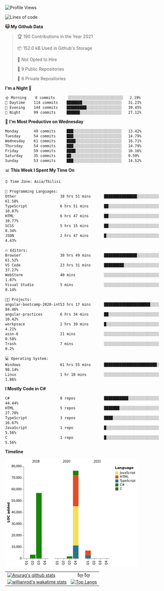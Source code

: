 <!--START_SECTION:waka-->
![Profile Views](http://img.shields.io/badge/Profile%20Views-135-blue)

![Lines of code](https://img.shields.io/badge/From%20Hello%20World%20I%27ve%20Written-144625%20lines%20of%20code-blue)

**🐱 My Github Data** 

> 🏆 190 Contributions in the Year 2021
 > 
> 📦 152.0 kB Used in Github's Storage 
 > 
> 🚫 Not Opted to Hire
 > 
> 📜 9 Public Repositories 
 > 
> 🔑 6 Private Repositories  
 > 
**I'm a Night 🦉** 

```text
🌞 Morning    8 commits      ░░░░░░░░░░░░░░░░░░░░░░░░░   2.19% 
🌆 Daytime    114 commits    ███████░░░░░░░░░░░░░░░░░░   31.23% 
🌃 Evening    144 commits    █████████░░░░░░░░░░░░░░░░   39.45% 
🌙 Night      99 commits     ██████░░░░░░░░░░░░░░░░░░░   27.12%

```
📅 **I'm Most Productive on Wednesday** 

```text
Monday       49 commits     ███░░░░░░░░░░░░░░░░░░░░░░   13.42% 
Tuesday      54 commits     ███░░░░░░░░░░░░░░░░░░░░░░   14.79% 
Wednesday    61 commits     ████░░░░░░░░░░░░░░░░░░░░░   16.71% 
Thursday     54 commits     ███░░░░░░░░░░░░░░░░░░░░░░   14.79% 
Friday       59 commits     ████░░░░░░░░░░░░░░░░░░░░░   16.16% 
Saturday     35 commits     ██░░░░░░░░░░░░░░░░░░░░░░░   9.59% 
Sunday       53 commits     ███░░░░░░░░░░░░░░░░░░░░░░   14.52%

```


📊 **This Week I Spent My Time On** 

```text
⌚︎ Time Zone: Asia/Tbilisi

💬 Programming Languages: 
Other                    38 hrs 51 mins      ███████████████░░░░░░░░░░   61.58% 
TypeScript               6 hrs 51 mins       ██░░░░░░░░░░░░░░░░░░░░░░░   10.87% 
HTML                     6 hrs 47 mins       ██░░░░░░░░░░░░░░░░░░░░░░░   10.77% 
SCSS                     5 hrs 15 mins       ██░░░░░░░░░░░░░░░░░░░░░░░   8.34% 
JSON                     2 hrs 47 mins       █░░░░░░░░░░░░░░░░░░░░░░░░   4.43%

🔥 Editors: 
Browser                  38 hrs 49 mins      ███████████████░░░░░░░░░░   61.52% 
VS Code                  23 hrs 31 mins      █████████░░░░░░░░░░░░░░░░   37.27% 
WebStorm                 40 mins             ░░░░░░░░░░░░░░░░░░░░░░░░░   1.07% 
Visual Studio            5 mins              ░░░░░░░░░░░░░░░░░░░░░░░░░   0.14%

🐱‍💻 Projects: 
angular-bootcamp-2020-int53 hrs 17 mins      █████████████████████░░░░   84.46% 
angular-practices        6 hrs 34 mins       ██░░░░░░░░░░░░░░░░░░░░░░░   10.42% 
workpsace                2 hrs 39 mins       █░░░░░░░░░░░░░░░░░░░░░░░░   4.21% 
assn-6                   21 mins             ░░░░░░░░░░░░░░░░░░░░░░░░░   0.58% 
Trash                    7 mins              ░░░░░░░░░░░░░░░░░░░░░░░░░   0.2%

💻 Operating System: 
Windows                  61 hrs 55 mins      ████████████████████████░   98.14% 
Linux                    1 hr 10 mins        ░░░░░░░░░░░░░░░░░░░░░░░░░   1.86%

```

**I Mostly Code in C#** 

```text
C#                       8 repos             ███████████░░░░░░░░░░░░░░   44.44% 
HTML                     5 repos             ███████░░░░░░░░░░░░░░░░░░   27.78% 
TypeScript               3 repos             ████░░░░░░░░░░░░░░░░░░░░░   16.67% 
JavaScript               1 repo              █░░░░░░░░░░░░░░░░░░░░░░░░   5.56% 
C                        1 repo              █░░░░░░░░░░░░░░░░░░░░░░░░   5.56%

```


**Timeline**

![Chart not found](https://raw.githubusercontent.com/LukeSamkharadze/LukeSamkharadze/main/charts/bar_graph.png) 


<!--END_SECTION:waka-->

|||
| ------------- |:-------------:|
| [![Anurag's github stats](https://github-readme-stats.vercel.app/api?username=LukeSamkharadze&count_private=true&theme=dark&show_icons=true&custom_title=Github%20Stats)](https://github.com/anuraghazra/github-readme-stats)      | ზდ ზდ |
| [![willianrod's wakatime stats](https://github-readme-stats.vercel.app/api/wakatime?username=LukeSamkharadze&theme=dark&langs_count=9&custom_title=Weekly%20Stats)](https://github.com/anuraghazra/github-readme-stats)      | [![Top Langs](https://github-readme-stats.vercel.app/api/top-langs/?username=LukeSamkharadze&theme=dark&langs_count=9&custom_title=Repositories)](https://github.com/anuraghazra/github-readme-stats)|

<!--
[![Anurag's github stats](https://github-readme-stats.vercel.app/api?username=LukeSamkharadze&count_private=true&theme=dark&show_icons=true&custom_title=Github%20Stats)](https://github.com/anuraghazra/github-readme-stats)
[![willianrod's wakatime stats](https://github-readme-stats.vercel.app/api/wakatime?username=LukeSamkharadze&theme=dark&langs_count=9&custom_title=Weekly%20Stats)](https://github.com/anuraghazra/github-readme-stats)
[![Top Langs](https://github-readme-stats.vercel.app/api/top-langs/?username=LukeSamkharadze&theme=dark&langs_count=9&custom_title=Repositories)](https://github.com/anuraghazra/github-readme-stats)
-->
